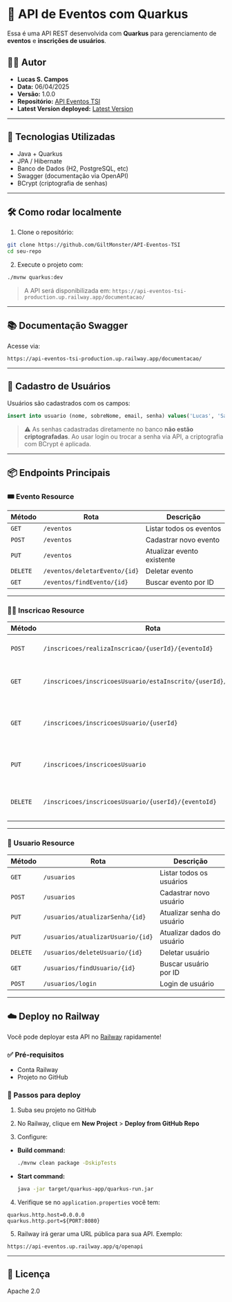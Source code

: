 # 📅 API de Eventos com Quarkus

Essa é uma API REST desenvolvida com **Quarkus** para gerenciamento de **eventos** e **inscrições de usuários**.

## 🧑‍💻 Autor

- **Lucas S. Campos**
- **Data:** 06/04/2025
- **Versão:** 1.0.0
- **Repositório:** [API Eventos TSI](https://github.com/GiltMonster/API-Eventos-java)
- **Latest Version deployed:** [Latest Version](https://api-eventos-tsi-production.up.railway.app/documentacao/)

---

## 🚀 Tecnologias Utilizadas

- Java + Quarkus
- JPA / Hibernate
- Banco de Dados (H2, PostgreSQL, etc)
- Swagger (documentação via OpenAPI)
- BCrypt (criptografia de senhas)

---

## 🛠️ Como rodar localmente

1. Clone o repositório:

```bash
git clone https://github.com/GiltMonster/API-Eventos-TSI
cd seu-repo
```

2. Execute o projeto com:

```bash
./mvnw quarkus:dev
```

> A API será disponibilizada em: `https://api-eventos-tsi-production.up.railway.app/documentacao/`

---

## 📚 Documentação Swagger

Acesse via:

```
https://api-eventos-tsi-production.up.railway.app/documentacao/
```

---

## 🔐 Cadastro de Usuários

Usuários são cadastrados com os campos:

```sql
insert into usuario (nome, sobreNome, email, senha) values('Lucas', 'Santos', 'lucas@gmail.com', '123456');
```

> ⚠️ As senhas cadastradas diretamente no banco **não estão criptografadas**. Ao usar login ou trocar a senha via API, a criptografia com BCrypt é aplicada.

---

## 📦 Endpoints Principais

### 🎟️ Evento Resource

| Método | Rota | Descrição |
|--------|------|-----------|
| `GET`  | `/eventos` | Listar todos os eventos |
| `POST` | `/eventos` | Cadastrar novo evento |
| `PUT`  | `/eventos` | Atualizar evento existente |
| `DELETE` | `/eventos/deletarEvento/{id}` | Deletar evento |
| `GET`  | `/eventos/findEvento/{id}` | Buscar evento por ID |

---

### 🙋‍♂️ Inscricao Resource

| Método | Rota | Descrição |
|--------|------|-----------|
| `POST` | `/inscricoes/realizaInscricao/{userId}/{eventoId}` | Inscrever usuário em evento |
| `GET`  | `/inscricoes/inscricoesUsuario/estaInscrito/{userId}/{eventoId}` | Verifica se usuário está inscrito |
| `GET`  | `/inscricoes/inscricoesUsuario/{userId}` | Lista todas as inscrições de um usuário |
| `PUT`  | `/inscricoes/inscricoesUsuario` | Atualiza inscrição de um usuário |
| `DELETE` | `/inscricoes/inscricoesUsuario/{userId}/{eventoId}` | Remove a inscrição de um usuário |

---

### 👤 Usuario Resource

| Método | Rota | Descrição |
|--------|------|-----------|
| `GET`  | `/usuarios` | Listar todos os usuários |
| `POST` | `/usuarios` | Cadastrar novo usuário |
| `PUT`  | `/usuarios/atualizarSenha/{id}` | Atualizar senha do usuário |
| `PUT`  | `/usuarios/atualizarUsuario/{id}` | Atualizar dados do usuário |
| `DELETE` | `/usuarios/deleteUsuario/{id}` | Deletar usuário |
| `GET`  | `/usuarios/findUsuario/{id}` | Buscar usuário por ID |
| `POST` | `/usuarios/login` | Login de usuário |

---

## ☁️ Deploy no Railway

Você pode deployar esta API no [Railway](https://railway.app/) rapidamente!

### ✅ Pré-requisitos

- Conta Railway
- Projeto no GitHub

### 🚀 Passos para deploy

1. Suba seu projeto no GitHub

2. No Railway, clique em **New Project** > **Deploy from GitHub Repo**

3. Configure:

- **Build command:**
  ```bash
  ./mvnw clean package -DskipTests
  ```

- **Start command:**
  ```bash
  java -jar target/quarkus-app/quarkus-run.jar
  ```

4. Verifique se no `application.properties` você tem:

```properties
quarkus.http.host=0.0.0.0
quarkus.http.port=${PORT:8080}
```

5. Railway irá gerar uma URL pública para sua API. Exemplo:

```
https://api-eventos.up.railway.app/q/openapi
```

---

## 📄 Licença

Apache 2.0
